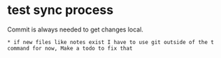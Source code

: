 # test sync process

Commit is always needed to get changes local.

    * if new files like notes exist I have to use git outside of the t command for now, Make a todo to fix that


